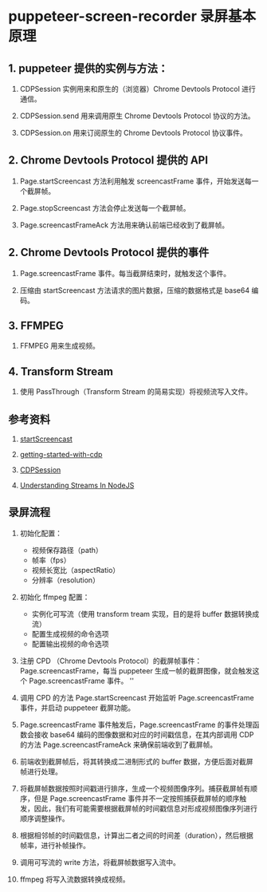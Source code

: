 # puppeteer-screen-recorder 录屏基本原理

## 1. puppeteer 提供的实例与方法：

1. CDPSession 实例用来和原生的（浏览器）Chrome Devtools Protocol 进行通信。

2. CDPSession.send 用来调用原生 Chrome Devtools Protocol 协议的方法。

3. CDPSession.on 用来订阅原生的 Chrome Devtools Protocol 协议事件。

## 2. Chrome Devtools Protocol 提供的 API

1. Page.startScreencast 方法利用触发 screencastFrame 事件，开始发送每一个截屏帧。

2. Page.stopScreencast 方法会停止发送每一个截屏帧。

3. Page.screencastFrameAck 方法用来确认前端已经收到了截屏帧。

## 2. Chrome Devtools Protocol 提供的事件

1. Page.screencastFrame 事件。每当截屏结束时，就触发这个事件。

2. 压缩由 startScreencast 方法请求的图片数据，压缩的数据格式是 base64 编码。

## 3. FFMPEG

1. FFMPEG 用来生成视频。

## 4. Transform Stream

1. 使用 PassThrough（Transform Stream 的简易实现）将视频流写入文件。


## 参考资料

1. [startScreencast](https://chromedevtools.github.io/devtools-protocol/tot/Page/#method-startScreencast)

2. [getting-started-with-cdp](https://github.com/aslushnikov/getting-started-with-cdp/blob/master/README.md)

3. [CDPSession](https://pptr.dev/#?product=Puppeteer&version=v12.0.0&show=api-class-cdpsession)

4. [Understanding Streams In NodeJS](https://medium.com/bb-tutorials-and-thoughts/understanding-streams-in-nodejs-43736e7acb4b)

## 录屏流程

1. 初始化配置：
   - 视频保存路径（path）
   - 帧率（fps）
   - 视频长宽比（aspectRatio）
   - 分辨率（resolution）

2. 初始化 ffmpeg 配置：
   - 实例化可写流（使用 transform tream 实现，目的是将 buffer 数据转换成流）
   - 配置生成视频的命令选项
   - 配置输出视频的命令选项

3. 注册 CPD （Chrome Devtools Protocol）的截屏帧事件：Page.screencastFrame，每当 puppeteer 生成一帧的截屏图像，就会触发这个 Page.screencastFrame 事件。
''
4. 调用 CPD 的方法 Page.startScreencast 开始监听 Page.screencastFrame 事件，并启动 puppeteer 截屏功能。

5. Page.screencastFrame 事件触发后，Page.screencastFrame 的事件处理函数会接收 base64 编码的图像数据和对应的时间戳信息，在其内部调用 CDP 的方法 Page.screencastFrameAck 来确保前端收到了截屏帧。

6. 前端收到截屏帧后，将其转换成二进制形式的 buffer 数据，方便后面对截屏帧进行处理。

7. 将截屏帧数据按照时间戳进行排序，生成一个视频图像序列。捕获截屏帧有顺序，但是 Page.screencastFrame 事件并不一定按照捕获截屏帧的顺序触发，因此，我们有可能需要根据截屏帧的时间戳信息对形成视频图像序列进行顺序调整操作。

8. 根据相邻帧的时间戳信息，计算出二者之间的时间差（duration），然后根据帧率，进行补帧操作。

9. 调用可写流的 write 方法，将截屏帧数据写入流中。

10. ffmpeg 将写入流数据转换成视频。



